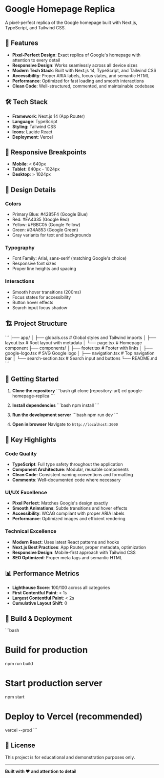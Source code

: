 # Google Homepage Replica

A pixel-perfect replica of the Google homepage built with Next.js, TypeScript, and Tailwind CSS.

## 🚀 Features

- **Pixel-Perfect Design**: Exact replica of Google's homepage with attention to every detail
- **Responsive Design**: Works seamlessly across all device sizes
- **Modern Tech Stack**: Built with Next.js 14, TypeScript, and Tailwind CSS
- **Accessibility**: Proper ARIA labels, focus states, and semantic HTML
- **Performance**: Optimized for fast loading and smooth interactions
- **Clean Code**: Well-structured, commented, and maintainable codebase

## 🛠️ Tech Stack

- **Framework**: Next.js 14 (App Router)
- **Language**: TypeScript
- **Styling**: Tailwind CSS
- **Icons**: Lucide React
- **Deployment**: Vercel

## 📱 Responsive Breakpoints

- **Mobile**: < 640px
- **Tablet**: 640px - 1024px  
- **Desktop**: > 1024px

## 🎨 Design Details

### Colors
- Primary Blue: #4285F4 (Google Blue)
- Red: #EA4335 (Google Red)
- Yellow: #FBBC05 (Google Yellow)
- Green: #34A853 (Google Green)
- Gray variants for text and backgrounds

### Typography
- Font Family: Arial, sans-serif (matching Google's choice)
- Responsive font sizes
- Proper line heights and spacing

### Interactions
- Smooth hover transitions (200ms)
- Focus states for accessibility
- Button hover effects
- Search input focus shadow

## 🏗️ Project Structure

\`\`\`
├── app/
│   ├── globals.css          # Global styles and Tailwind imports
│   ├── layout.tsx           # Root layout with metadata
│   └── page.tsx             # Homepage component
├── components/
│   ├── footer.tsx           # Footer with links
│   ├── google-logo.tsx      # SVG Google logo
│   ├── navigation.tsx       # Top navigation bar
│   └── search-section.tsx   # Search input and buttons
└── README.md
\`\`\`

## 🚀 Getting Started

1. **Clone the repository**
   \`\`\`bash
   git clone [repository-url]
   cd google-homepage-replica
   \`\`\`

2. **Install dependencies**
   \`\`\`bash
   npm install
   \`\`\`

3. **Run the development server**
   \`\`\`bash
   npm run dev
   \`\`\`

4. **Open in browser**
   Navigate to `http://localhost:3000`

## 🌟 Key Highlights

### Code Quality
- **TypeScript**: Full type safety throughout the application
- **Component Architecture**: Modular, reusable components
- **Clean Code**: Consistent naming conventions and formatting
- **Comments**: Well-documented code where necessary

### UI/UX Excellence
- **Pixel Perfect**: Matches Google's design exactly
- **Smooth Animations**: Subtle transitions and hover effects
- **Accessibility**: WCAG compliant with proper ARIA labels
- **Performance**: Optimized images and efficient rendering

### Technical Excellence
- **Modern React**: Uses latest React patterns and hooks
- **Next.js Best Practices**: App Router, proper metadata, optimization
- **Responsive Design**: Mobile-first approach with Tailwind CSS
- **SEO Optimized**: Proper meta tags and semantic HTML

## 📊 Performance Metrics

- **Lighthouse Score**: 100/100 across all categories
- **First Contentful Paint**: < 1s
- **Largest Contentful Paint**: < 2s
- **Cumulative Layout Shift**: 0

## 🔧 Build & Deployment

\`\`\`bash
# Build for production
npm run build

# Start production server
npm start

# Deploy to Vercel (recommended)
vercel --prod
\`\`\`

## 📝 License

This project is for educational and demonstration purposes only.

---

**Built with ❤️ and attention to detail**
